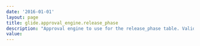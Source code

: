 ```yaml
---
date: '2016-01-01'
layout: page
title: glide.approval_engine.release_phase
description: "Approval engine to use for the release_phase table. Valid options are: (blank) to use Approval Rules, 'process_guide' to use Process Guides and 'off' to turn off the approval engines for the table (set to 'off' when using Workflow to manage approvals)."
value:  
---
```

